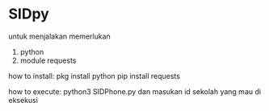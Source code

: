 # SIDpy

untuk menjalakan memerlukan
1. python
2. module requests

how to install:
pkg install python
pip install requests

how to execute:
python3 SIDPhone.py
dan masukan id sekolah yang mau di eksekusi
